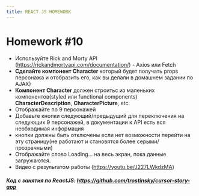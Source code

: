 ```yaml
---
title: REACT.JS HOMEWORK
---
```

# Homework #10 
- Используйте Rick and Morty API
(https://rickandmortyapi.com/documentation/) - Axios или Fetch 
- **Сделайте компонент Character** который будет получать props персонажа
и отобразить его, как вы делали в домашнем задании по AJAX) 
- **Компонент Character** должен строитьс из маленьких компонентов(styled
или functional components) **CharacterDescription**,
**CharacterPicture**, etc. 
- Отображайте по 9 персонажей 
- Добавьте кнопки следующий/предыдущий для переключения на следующих 9
  персонажей, в документации к API есть вся необходимая информация
- кнопки должны быть отключены если нет возможности перейти на эту
  страницу(не работают и становятся более серыми/прозрачными) 
- Отображайте слово Loading... на весь экран, пока данные загружаются.
- Видео с результатом работы (https://youtu.be/J227LWkdzMA)
##### Код с занятия по ReactJS: <https://github.com/trostinsky/cursor-story-app>
